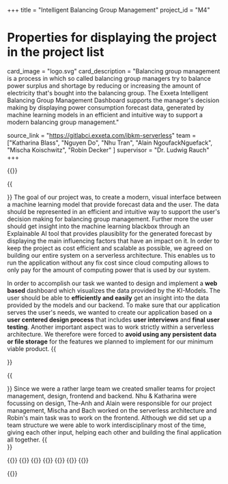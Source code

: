 +++
title = "Intelligent Balancing Group Management"
project_id = "M4"

# Properties for displaying the project in the project list
card_image = "logo.svg"
card_description = "Balancing group management is a process in which so called balancing group managers try to balance power surplus and shortage by reducing or increasing the amount of electricity that's bought into the balancing group. The Exxeta Intelligent Balancing Group Management Dashboard supports the manager's decision making by displaying power consumption forecast data, generated by machine learning models in an efficient and intuitive way to support a modern balancing group management."

source_link = "https://gitlabci.exxeta.com/ibkm-serverless"
team = ["Katharina Blass", "Nguyen Do", "Nhu Tran", "Alain NgoufackNguefack", "Mischa Koischwitz", "Robin Decker" ]
supervisor = "Dr. Ludwig Rauch"
+++


{{<mediathek id="73fc815213cba6193247e9f2e057d364" title="Presentation">}}

{{<section title="The Objective">}}
The goal of our project was, to create a modern, visual interface between a machine learning model that provide forecast data and the user. The data should be represented in an efficient and intuitive way to support the user's decision making for balancing group management.
Further more the user should get insight into the machine learning blackbox through an Explainable AI tool that provides plausiblity for the generated forecast by displaying the main influencing factors that have an impact on it.
In order to keep the project as cost efficient and scalable as possible, we agreed on building our entire system on a serverless architecture.
This enables us to run the application without any fix cost since cloud computing allows to only pay for the amount of computing power that is used by our system.

In order to accomplish our task we wanted to design and implement a **web based** dashboard which visualizes the data provided by the KI-Models.
The user should be able to **efficiently and easily** get an insight into the data provided by the models and our backend. 
To make sure that our application serves the user's needs, we wanted to create our application based on a **user centered design process** that includes **user interviews** and **final user testing**.
Another important aspect was to work strictly within a serverless architecture. We therefore were forced to **avoid using any persistent data or file storage** for the features we planned to implement for our minimum viable product.
{{</section >}}

{{<section title="The Team">}}
Since we were a rather large team we created smaller teams for project management, design, frontend and backend.
Nhu & Katharina were focussing on design, The-Anh and Alain were responsible for our project management, Mischa and Bach worked on the serverless architecture and Robin's main task was to work on the frontend.
Although we did set up a team structure we were able to work interdisciplinary most of the time, giving each other input, helping each other and building the final application all together.
{{</section >}}

{{<gallery>}}
{{<team-member image="nhu.jpg" name="Nhu">}}
{{<team-member image="mischa.png" name="Mischa">}}
{{<team-member image="the.jpg" name="The-Anh">}}
{{<team-member image="alain.png" name="Alain">}}
{{<team-member image="katharina.jpg" name="Katharina">}}
{{<team-member image="robin.jpg" name="Robin">}}

{{</gallery>}}
